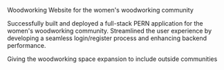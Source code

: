 Woodworking Website for the women's woodworking community

Successfully built and deployed a full-stack PERN application for the women's woodworking community.
Streamlined the user experience by developing a seamless login/register process and enhancing backend performance.

Giving the woodworking space expansion to include outside communities
